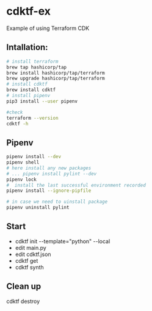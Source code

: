 # cdktf-ex
Example of using Terraform CDK



## Intallation:
```bash
# install terraform
brew tap hashicorp/tap
brew install hashicorp/tap/terraform
brew upgrade hashicorp/tap/terraform
# install cdktf
brew install cdktf
# install pipenv
pip3 install --user pipenv

#check
terraform --version
cdktf -h
```


## Pipenv
```bash
pipenv install --dev
pipenv shell
# here install any new packages 
# ... pipenv install pylint --dev
pipenv lock
#  install the last successful environment recorded
pipenv install --ignore-pipfile

# in case we need to uinstall package
pipenv uninstall pylint
```


## Start
- cdktf init --template="python" --local
- edit main.py
- edit cdktf.json
- cdktf get
- cdktf synth

## Clean up
cdktf destroy
